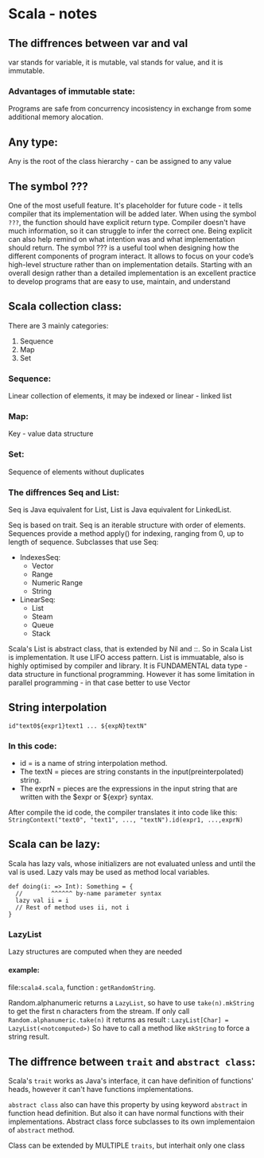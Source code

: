 # Scala - notes

## The diffrences between var and val

var stands for variable, it is mutable, val stands for value, and it is immutable.

### Advantages of immutable state:
Programs are safe from concurrency incosistency in exchange from some additional memory alocation.

## Any type:
Any is the root of the class hierarchy - can be assigned to any value

## The symbol ???
One  of the most usefull feature. It's placeholder for future code - it tells compiler that its implementation will be added later. When using the symbol `???`, the function should have explicit return type. Compiler doesn't have much information, so it can struggle to infer the correct one. Being explicit can also help remind on what intention was and what implementation should return.
The symbol ??? is a useful tool when designing how the different components of program interact. It allows to focus on your code’s high-level structure rather than on implementation details.
Starting with an overall design rather than a detailed implementation is an excellent practice to develop programs that are easy to use, maintain, and understand


## Scala collection class:
There are 3 mainly categories:
1) Sequence
2) Map
3) Set

### Sequence:
Linear collection of elements, it may be indexed or linear - linked list
### Map:
Key - value data structure
### Set:
Sequence of elements without duplicates 

### The diffrences Seq and List:

Seq is Java equivalent for List, List is Java equivalent for LinkedList.

Seq is based on trait. Seq is an iterable structure with order of elements. Sequences provide a method apply() for indexing, ranging from 0, up to length of sequence. Subclasses that use Seq:
* IndexesSeq:
    * Vector
    * Range
    * Numeric Range
    * String
* LinearSeq:
    * List
    * Steam
    * Queue
    * Stack

Scala's List is abstract class, that is extended by Nil and ::. So in Scala List is implementation. It use LIFO access pattern. List is immuatable, also is highly optimised by compiler and library. It is FUNDAMENTAL data type - data structure in functional programming. However it has some limitation in parallel programming - in that case better to use Vector

## String interpolation
`id"text0${expr1}text1 ... ${expN}textN"`
### In this code:
* id = is a name of string interpolation method.
* The textN = pieces are string constants in the input(preinterpolated) string.
* The exprN = pieces are the expressions in the input string that are written
with the $expr or ${expr} syntax.

After compile the id code, the compiler translates it into code like this:
`StringContext("text0", "text1", ..., "textN").id(expr1, ...,exprN)`

## Scala can be lazy:
Scala has lazy vals, whose initializers are not evaluated unless and until the val is used. Lazy vals may be used as method local variables.
```
def doing(i: => Int): Something = {
  //        ^^^^^^ by-name parameter syntax
  lazy val ii = i
  // Rest of method uses ii, not i
}
```
### LazyList
Lazy structures are computed when they are needed

#### example:
file:`scala4.scala`, function : `getRandomString`.

Random.alphanumeric returns a `LazyList`, so have to use
`take(n).mkString` to get the first n characters from the stream. If only call `Random.alphanumeric.take(n)` it returns as result : `LazyList[Char] = LazyList(<notcomputed>)`
So have to call a method like `mkString` to force a string result.

## The diffrence between `trait` and `abstract class`:
Scala's `trait` works as Java's interface, it can have definition of functions' heads, however it can't have functions implementations.

`abstract class` also can have this property by using keyword `abstract` in function head definition. But also it can have normal functions with their implementations. Abstract class force subclasses to its own implementaion of `abstract` method.

Class can be extended by MULTIPLE `traits`, but interhait only one class
